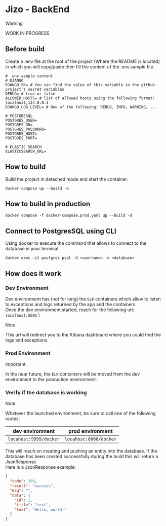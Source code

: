 # Jizo - BackEnd

> [!WARNING]
> WORK IN PROGRESS

## Before build

Create a .env file at the root of the project (Where the README is located) in which you will copy/paste then fill the content of the .env.sample file.
```dotenv
# .env.sample content
# DJANGO
DJANGO_SK= # You can find the value of this variable in the github project's secret variables
DEBUG= # true or false
ALLOWED_HOSTS= # list of allowed hosts using the following format: localhost,127.0.0.1
DJANGO_LOG_LEVEL= # One of the following: DEBUG, INFO, WARNING, ...

# POSTGRESQL
POSTGRES_USER=
POSTGRES_DB=
POSTGRES_PASSWORD=
POSTGRES_HOST=
POSTGRES_PORT=

# ELASTIC SEARCH
ELASTICSEARCH_URL=
```

## How to build

Build the project in detached mode and start the container.
```shell
docker compose up --build -d 
```

## How to build in production

```shell
docker compose -f docker-compose.prod.yaml up --build -d
```

## Connect to PostgresSQL using CLI

Using docker to execute the command that allows to connect to the database in your terminal
```shell
docker exec -it postgres psql -U <username> -d <database>
```

## How does it work
### Dev Environment

Dev environment has (not for long) the `ELK` containers which allow to listen to exceptions and logs returned by the app and the containers \
Once the dev environment started, reach for the following url: `localhost:5601` \
> [!NOTE]
> This url will redirect you to the Kibana dashboard where you could find the logs and exceptions.

### Prod Environment
> [!IMPORTANT]
> In the near future, the `ELK` containers will be moved from the dev environment to the production environment.

### Verify if the database is working

> [!NOTE]
> Whatever the launched environment, be sure to call one of the following routes:

| dev environment        | prod environment       |
|------------------------|------------------------|
| `locahost:9999/docker` | `locahost:8000/docker` |

This will result on creating and pushing an entity into the database. If the database has been created successfully during the build this will return a JsonResponse \
Here is a JsonResponse example:
```json
{
  "code": 200,
  "result": "success",
  "msg": "",
  "data": {
    "id": 1,
    "title": "test",
    "text": "Hello, world!"
  }
}
```
